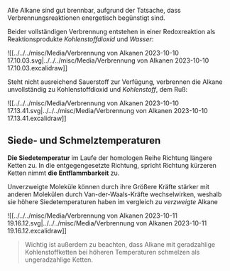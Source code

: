 Alle Alkane sind gut brennbar, aufgrund der Tatsache, dass Verbrennungsreaktionen energetisch begünstigt sind.

Beider vollständigen Verbrennung entstehen in einer Redoxreaktion als Reaktionsprodukte *Kohlenstoffdioxid* und *Wasser*:

![[../../../misc/Media/Verbrennung von Alkanen 2023-10-10 17.10.03.svg|../../../misc/Media/Verbrennung von Alkanen 2023-10-10 17.10.03.excalidraw]]

Steht nicht ausreichend Sauerstoff zur Verfügung, verbrennen die Alkane unvollständig zu Kohlenstoffdioxid und *Kohlenstoff*, dem Ruß: 

![[../../../misc/Media/Verbrennung von Alkanen 2023-10-10 17.13.41.svg|../../../misc/Media/Verbrennung von Alkanen 2023-10-10 17.13.41.excalidraw]]

## Siede- und Schmelztemperaturen

**Die Siedetemperatur** im Laufe der homologen Reihe Richtung längere Ketten zu. In die entgegengesetzte Richtung, spricht Richtung kürzeren Ketten nimmt **die Entflammbarkeit** zu. 

Unverzweigte Moleküle können durch ihre Größere Kräfte stärker mit anderen Molekülen durch Van-der-Waals-Kräfte wechselwirken, weshalb sie höhere Siedetemperaturen haben im vergleich zu *verzweigte* Alkane

![[../../../misc/Media/Verbrennung von Alkanen 2023-10-11 19.16.12.svg|../../../misc/Media/Verbrennung von Alkanen 2023-10-11 19.16.12.excalidraw]]

> Wichtig ist außerdem zu beachten, dass Alkane mit geradzahlige Kohlenstoffketten bei höheren Temperaturen schmelzen als ungeradzahlige Ketten. 